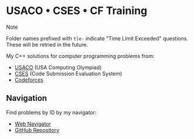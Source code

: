 # USACO • CSES • CF Training

> [!NOTE]
> Folder names prefixed with `tle-` indicate "Time Limit Exceeded" questions. These will be retried in the future.

My C++ solutions for computer programming problems from:
- [USACO](http://usaco.org/) (USA Computing Olympiad)
- [CSES](https://cses.fi/) (Code Submission Evaluation System)
- [Codeforces](https://codeforces.com/)

## Navigation
Find problems by ID by my navigator:
- [Web Navigator](https://blog.zigaow.com/usaco-cses-cf-navigator/)
- [GitHub Repository](https://github.com/ZigaoWang/usaco-cses-cf-navigator)
